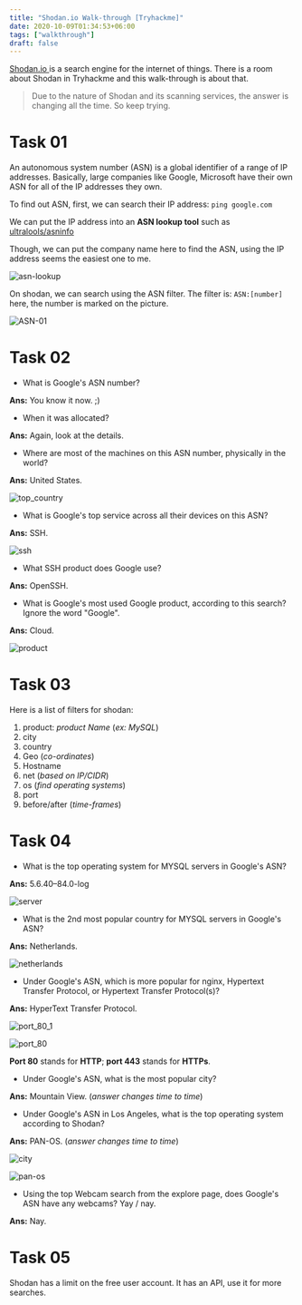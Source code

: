 ```yaml
---
title: "Shodan.io Walk-through [Tryhackme]"
date: 2020-10-09T01:34:53+06:00
tags: ["walkthrough"]
draft: false
---
```


[Shodan.io ](https://www.shodan.io/)is a search engine for the internet of things. There is a room about Shodan in Tryhackme and this walk-through is about that.

> Due to the nature of Shodan and its scanning services, the answer is changing all the time. So keep trying.


# Task 01


An autonomous system number (ASN) is a global identifier of a range of IP addresses. Basically, large companies like Google, Microsoft have their own ASN for all of the IP addresses they own.

To find out ASN, first, we can search their IP address: `ping google.com`

We can put the IP address into an **ASN lookup tool** such as [ultralools/asninfo](https://www.ultratools.com/tools/asnInfo)

Though, we can put the company name here to find the ASN, using the IP address seems the easiest one to me.

![asn-lookup](https://user-images.githubusercontent.com/25137893/95559728-0a2c7a00-0a3a-11eb-8b81-3e8023b32974.png)

On shodan, we can search using the ASN filter. The filter is: `ASN:[number]`
here, the number is marked on the picture.

![ASN-01](https://user-images.githubusercontent.com/25137893/95559662-ed904200-0a39-11eb-8943-24109ca82302.png)


# Task 02


* What is Google's ASN number?

**Ans:** You know it now. ;)

* When it was allocated?

**Ans:** Again, look at the details.

* Where are most of the machines on this ASN number, physically in the world?

**Ans:** United States.

![top_country](https://user-images.githubusercontent.com/25137893/95559902-4bbd2500-0a3a-11eb-9690-608daff9d461.png)

* What is Google's top service across all their devices on this ASN?

**Ans:** SSH.

![ssh](https://user-images.githubusercontent.com/25137893/95559968-61324f00-0a3a-11eb-8915-4625e04b23bc.png)

* What SSH product does Google use?

**Ans:** OpenSSH.

* What is Google's most used Google product, according to this search? Ignore the word "Google".

**Ans:** Cloud.

![product](https://user-images.githubusercontent.com/25137893/95560023-760ee280-0a3a-11eb-88c6-248639c576c3.png)


# Task 03


Here is a list of filters for shodan:
1. product: _product Name_ (_ex: MySQL_)
2. city
3. country
4. Geo (*co-ordinates*)
5. Hostname
6. net (*based on IP/CIDR*)
7. os (*find operating systems*)
8. port
9. before/after (*time-frames*)


# Task 04


* What is the top operating system for MYSQL servers in Google's ASN?

**Ans:** 5.6.40–84.0-log

![server](https://user-images.githubusercontent.com/25137893/95560134-a5255400-0a3a-11eb-95ee-ff5d4a388c27.png)

* What is the 2nd most popular country for MYSQL servers in Google's ASN?

**Ans:** Netherlands.

![netherlands](https://user-images.githubusercontent.com/25137893/95560162-b3737000-0a3a-11eb-9080-dfca6f920155.png)

* Under Google's ASN, which is more popular for nginx, Hypertext Transfer Protocol, or Hypertext Transfer Protocol(s)?

**Ans:** HyperText Transfer Protocol.

![port_80_1](https://user-images.githubusercontent.com/25137893/95560211-c2f2b900-0a3a-11eb-9478-7f3f1adac102.png)

![port_80](https://user-images.githubusercontent.com/25137893/95560237-ce45e480-0a3a-11eb-9589-4944832f1d89.png)

**Port 80** stands for **HTTP**; **port 443** stands for **HTTPs**.

* Under Google's ASN, what is the most popular city?

**Ans:** Mountain View. (*answer changes time to time*)

* Under Google's ASN in Los Angeles, what is the top operating system according to Shodan?

**Ans:** PAN-OS. (*answer changes time to time*)

![city](https://user-images.githubusercontent.com/25137893/95612628-85ffe400-0a85-11eb-9f4b-9886b9691023.png)

![pan-os](https://user-images.githubusercontent.com/25137893/95612653-8f894c00-0a85-11eb-8b3b-5e68749d0caa.png)

* Using the top Webcam search from the explore page, does Google's ASN have any webcams? Yay / nay.

**Ans:** Nay.


# Task 05


Shodan has a limit on the free user account. It has an API, use it for more searches.
